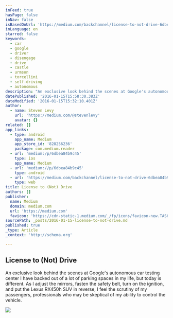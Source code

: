 ```yaml
---
inFeed: true
hasPage: false
inNav: false
isBasedOnUrl: 'https://medium.com/backchannel/license-to-not-drive-6dbea84b9c45#.waipffcxl'
inLanguage: en
starred: false
keywords:
  - car
  - google
  - driver
  - disengage
  - drive
  - castle
  - urmson
  - torcellini
  - self-driving
  - autonomous
description: "An exclusive look behind the scenes at Google's autonomous car testing center I have backed out of a lot of parking spaces in my life, but today is different. As I adjust the mirrors, fasten the safety belt, turn on the ignition, and put the Lexus RX450h SUV in reverse, I feel the scrutiny of my passengers, professionals who may be skeptical of my ability to control the vehicle."
datePublished: '2016-01-15T15:58:30.383Z'
dateModified: '2016-01-15T15:32:10.401Z'
author:
  - name: Steven Levy
    url: 'https://medium.com/@stevenlevy'
    avatar: {}
related: []
app_links:
  - type: android
    app_name: Medium
    app_store_id: '828256236'
    package: com.medium.reader
  - url: 'medium:/p/6dbea84b9c45'
    type: ios
    app_name: Medium
  - url: 'medium://p/6dbea84b9c45'
    type: android
  - url: 'https://medium.com/backchannel/license-to-not-drive-6dbea84b9c45'
    type: web
title: License to (Not) Drive
authors: []
publisher:
  name: Medium
  domain: medium.com
  url: 'https://medium.com'
  favicon: 'https://cdn-static-1.medium.com/_/fp/icons/favicon-new.TAS6uQ-Y7kcKgi0xjcYHXw.ico'
sourcePath: _posts/2016-01-15-license-to-not-drive.md
published: true
_type: Article
_context: 'http://schema.org'

---
```

<article style=""><h1>License to (Not) Drive</h1><p>An exclusive look behind the scenes at Google's autonomous car testing center I have backed out of a lot of parking spaces in my life, but today is different. As I adjust the mirrors, fasten the safety belt, turn on the ignition, and put the Lexus RX450h SUV in reverse, I feel the scrutiny of my passengers, professionals who may be skeptical of my ability to control the vehicle.</p><img src="https://cdn-images-1.medium.com/max/2000/1*-Sq4yMuoBPAFXDx5nRVpKg.jpeg" /></article>